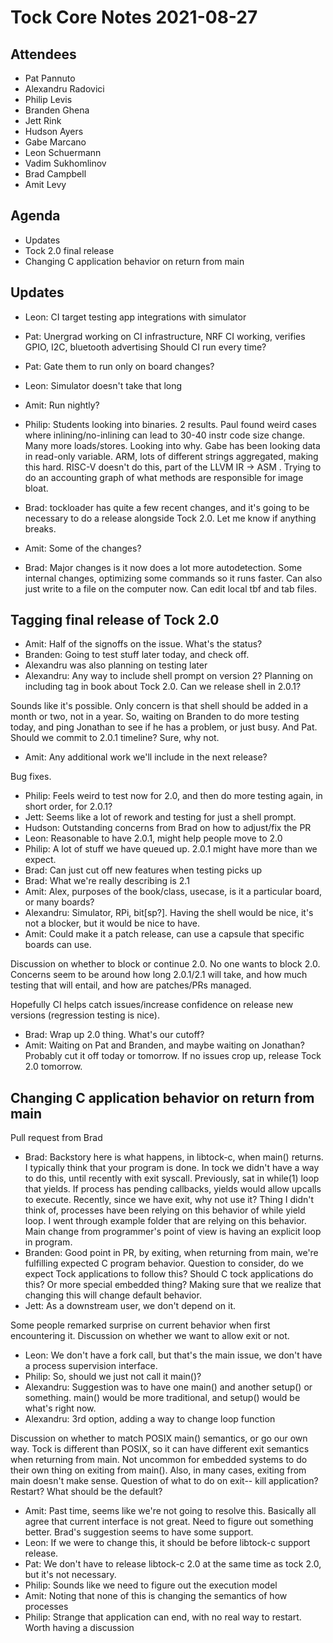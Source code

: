 # Tock Core Notes 2021-08-27

## Attendees

- Pat Pannuto
- Alexandru Radovici
- Philip Levis
- Branden Ghena
- Jett Rink
- Hudson Ayers
- Gabe Marcano
- Leon Schuermann
- Vadim Sukhomlinov
- Brad Campbell
- Amit Levy

## Agenda

- Updates
- Tock 2.0 final release
- Changing C application behavior on return from main

## Updates
- Leon: CI target testing app integrations with simulator
- Pat: Unergrad working on CI infrastructure, NRF CI working, verifies GPIO, I2C, bluetooth advertising
Should CI run every time?
- Pat: Gate them to run only on board changes?
- Leon: Simulator doesn't take that long
- Amit: Run nightly?

- Philip: Students looking into binaries. 2 results. Paul found weird cases where inlining/no-inlining can lead to 30-40 instr code size change. Many more loads/stores. Looking into why. Gabe has been looking data in read-only variable. ARM, lots of different strings aggregated, making this hard. RISC-V doesn't do this, part of the LLVM IR -> ASM . Trying to do an accounting graph of what methods are responsible for image bloat.
- Brad: tockloader has quite a few recent changes, and it's going to be necessary to do a release alongside Tock 2.0. Let me know if anything breaks.
- Amit: Some of the changes?
- Brad: Major changes is it now does a lot more autodetection. Some internal changes, optimizing some commands so it runs faster. Can also just write to a file on the computer now. Can edit local tbf and tab files.

## Tagging final release of Tock 2.0
- Amit: Half of the signoffs on the issue. What's the status?
- Branden: Going to test stuff later today, and check off.
- Alexandru was also planning on testing later
- Alexandru: Any way to include shell prompt on version 2? Planning on including tag in book about Tock 2.0. Can we release shell in 2.0.1?

Sounds like it's possible. Only concern is that shell should be added in a month or two, not in a year.
So, waiting on Branden to do more testing today, and ping Jonathan to see if he has a problem, or just busy. And Pat.
Should we commit to 2.0.1 timeline? Sure, why not.
- Amit: Any additional work we'll include in the next release?

Bug fixes.
- Philip: Feels weird to test now for 2.0, and then do more testing again, in short order, for 2.0.1?
- Jett: Seems like a lot of rework and testing for just a shell prompt.
- Hudson: Outstanding concerns from Brad on how to adjust/fix the PR
- Leon: Reasonable to have 2.0.1, might help people move to 2.0
- Philip: A lot of stuff we have queued up. 2.0.1 might have more than we expect.
- Brad: Can just cut off new features when testing picks up
- Brad: What we're really describing is 2.1
- Amit: Alex, purposes of the book/class, usecase, is it a particular board, or many boards?
- Alexandru: Simulator, RPi, bit[sp?]. Having the shell would be nice, it's not a blocker, but it would be nice to have.
- Amit: Could make it a patch release, can use a capsule that specific boards can use.

Discussion on whether to block or continue 2.0. No one wants to block 2.0. Concerns seem to be around how long 2.0.1/2.1 will take, and how much testing that will entail, and how are patches/PRs managed.

Hopefully CI helps catch issues/increase confidence on release new versions (regression testing is nice).
- Brad: Wrap up 2.0 thing. What's our cutoff?
- Amit: Waiting on Pat and Branden, and maybe waiting on Jonathan? Probably cut it off today or tomorrow. If no issues crop up, release Tock 2.0 tomorrow.

## Changing C application behavior on return from main
Pull request from Brad
- Brad: Backstory here is what happens, in libtock-c, when main() returns. I typically think that your program is done. In tock we didn't have a way to do this, until recently with exit syscall. Previously, sat in while(1) loop that yields. If process has pending callbacks, yields would allow upcalls to execute. Recently, since we have exit, why not use it? Thing I didn't think of, processes have been relying on this behavior of while yield loop. I went through example folder that are relying on this behavior. Main change from programmer's point of view is having an explicit loop in program.
- Branden: Good point in PR, by exiting, when returning from main, we're fulfilling expected C program behavior. Question to consider, do we expect Tock applications to follow this? Should C tock applications do this? Or more special embedded thing? Making sure that we realize that changing this will change default behavior.
- Jett: As a downstream user, we don't depend on it.

Some people remarked surprise on current behavior when first encountering it. Discussion on whether we want to allow exit or not.
- Leon: We don't have a fork call, but that's the main issue, we don't have a process supervision interface.
- Philip: So, should we just not call it main()?
- Alexandru: Suggestion was to have one main() and another setup() or something. main() would be more traditional, and setup() would be what's right now.
- Alexandru: 3rd option, adding a way to change loop function

Discussion on whether to match POSIX main() semantics, or go our own way. Tock is different than POSIX, so it can have different exit semantics when returning from main. Not uncommon for embedded systems to do their own thing on exiting from main(). Also, in many cases, exiting from main doesn't make sense. Question of what to do on exit-- kill application? Restart? What should be the default?
- Amit: Past time, seems like we're not going to resolve this. Basically all agree that current interface is not great. Need to figure out something better. Brad's suggestion seems to have some support.
- Leon: If we were to change this, it should be before libtock-c support release.
- Pat: We don't have to release libtock-c 2.0 at the same time as tock 2.0, but it's not necessary.
- Philip: Sounds like we need to figure out the execution model
- Amit: Noting that none of this is changing the semantics of how processes
- Philip: Strange that application can end, with no real way to restart. Worth having a discussion
